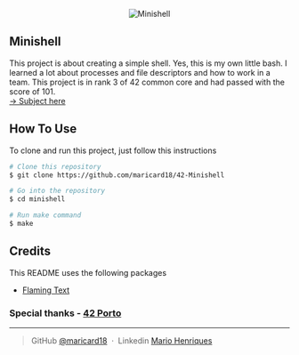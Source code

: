 <p align="center">
    <img src="https://github.com/maricard18/42-Minishell/minishell/extras/logo.png" alt="Minishell">
</p>


## Minishell

This project is about creating a simple shell.
Yes, this is my own little bash.
I learned a lot about processes and file descriptors and how to work in a team.
This project is in rank 3 of 42 common core and had passed with the score of 101.<br>
[-> Subject here](https://github.com/maricard18/42-Minishell/minishell/extras/en.subject.pdf)

## How To Use

To clone and run this project, just follow this instructions

```bash
# Clone this repository
$ git clone https://github.com/maricard18/42-Minishell

# Go into the repository
$ cd minishell

# Run make command
$ make
```

## Credits

This README uses the following packages

- [Flaming Text](https://www10.flamingtext.com)


### Special thanks - [42 Porto](https://www.42porto.com/en)

---

> GitHub [@maricard18](https://github.com/maricard18) &nbsp;&middot;&nbsp;
> Linkedin [Mario Henriques](https://www.linkedin.com/in/mario18)
